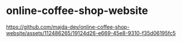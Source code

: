 # online-coffee-shop-website

https://github.com/majda-dev/online-coffee-shop-website/assets/112486265/19124d26-e669-45e8-9310-f35d06195fc5



